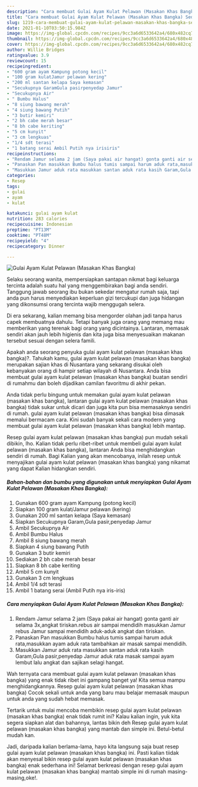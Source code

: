 ```yaml
---
description: "Cara membuat Gulai Ayam Kulat Pelawan (Masakan Khas Bangka) Sederhana dan Mudah Dibuat"
title: "Cara membuat Gulai Ayam Kulat Pelawan (Masakan Khas Bangka) Sederhana dan Mudah Dibuat"
slug: 1219-cara-membuat-gulai-ayam-kulat-pelawan-masakan-khas-bangka-sederhana-dan-mudah-dibuat
date: 2021-01-10T03:50:15.984Z
image: https://img-global.cpcdn.com/recipes/9cc3a6d6533642a4/680x482cq70/gulai-ayam-kulat-pelawan-masakan-khas-bangka-foto-resep-utama.jpg
thumbnail: https://img-global.cpcdn.com/recipes/9cc3a6d6533642a4/680x482cq70/gulai-ayam-kulat-pelawan-masakan-khas-bangka-foto-resep-utama.jpg
cover: https://img-global.cpcdn.com/recipes/9cc3a6d6533642a4/680x482cq70/gulai-ayam-kulat-pelawan-masakan-khas-bangka-foto-resep-utama.jpg
author: Willie Bridges
ratingvalue: 3.9
reviewcount: 15
recipeingredient:
- "600 gram ayam Kampung potong kecil"
- "100 gram kulatJamur pelawan kering"
- "200 ml santan kelapa Saya kemasan"
- "Secukupnya GaramGula pasirpenyedap Jamur"
- "Secukupnya Air"
- " Bumbu Halus"
- "8 siung bawang merah"
- "4 siung bawang Putih"
- "3 butir kemiri"
- "2 bh cabe merah besar"
- "8 bh cabe keriting"
- "5 cm kunyit"
- "3 cm lengkuas"
- "1/4 sdt terasi"
- "1 batang serai Ambil Putih nya irisiris"
recipeinstructions:
- "Rendam Jamur selama 2 jam (Saya pakai air hangat) gonta ganti air selama 3x,angkat tiriskan.rebus air sampai mendidih masukkan Jamur rebus Jamur sampai mendidih aduk-aduk angkat dan tiriskan."
- "Panaskan Pan masukkan Bumbu halus tumis sampai harum aduk rata,masukkan ayam aduk rata tambahkan air masak sampai mendidih."
- "Masukkan Jamur aduk rata masukkan santan aduk rata kasih Garam,Gula pasir,penyedap Jamur aduk rata masak sampai ayam lembut lalu angkat dan sajikan selagi hangat."
categories:
- Resep
tags:
- gulai
- ayam
- kulat

katakunci: gulai ayam kulat 
nutrition: 283 calories
recipecuisine: Indonesian
preptime: "PT13M"
cooktime: "PT48M"
recipeyield: "4"
recipecategory: Dinner

---
```



![Gulai Ayam Kulat Pelawan (Masakan Khas Bangka)](https://img-global.cpcdn.com/recipes/9cc3a6d6533642a4/680x482cq70/gulai-ayam-kulat-pelawan-masakan-khas-bangka-foto-resep-utama.jpg)

Selaku seorang wanita, mempersiapkan santapan nikmat bagi keluarga tercinta adalah suatu hal yang menggembirakan bagi anda sendiri. Tanggung jawab seorang ibu bukan sekedar mengatur rumah saja, tapi anda pun harus menyediakan keperluan gizi tercukupi dan juga hidangan yang dikonsumsi orang tercinta wajib menggugah selera.

Di era  sekarang, kalian memang bisa mengorder olahan jadi tanpa harus capek membuatnya dahulu. Tetapi banyak juga orang yang memang mau memberikan yang terenak bagi orang yang dicintainya. Lantaran, memasak sendiri akan jauh lebih higienis dan kita juga bisa menyesuaikan makanan tersebut sesuai dengan selera famili. 



Apakah anda seorang penyuka gulai ayam kulat pelawan (masakan khas bangka)?. Tahukah kamu, gulai ayam kulat pelawan (masakan khas bangka) merupakan sajian khas di Nusantara yang sekarang disukai oleh kebanyakan orang di hampir setiap wilayah di Nusantara. Anda bisa membuat gulai ayam kulat pelawan (masakan khas bangka) buatan sendiri di rumahmu dan boleh dijadikan camilan favoritmu di akhir pekan.

Anda tidak perlu bingung untuk memakan gulai ayam kulat pelawan (masakan khas bangka), lantaran gulai ayam kulat pelawan (masakan khas bangka) tidak sukar untuk dicari dan juga kita pun bisa memasaknya sendiri di rumah. gulai ayam kulat pelawan (masakan khas bangka) bisa dimasak memalui bermacam cara. Kini sudah banyak sekali cara modern yang membuat gulai ayam kulat pelawan (masakan khas bangka) lebih mantap.

Resep gulai ayam kulat pelawan (masakan khas bangka) pun mudah sekali dibikin, lho. Kalian tidak perlu ribet-ribet untuk membeli gulai ayam kulat pelawan (masakan khas bangka), lantaran Anda bisa menghidangkan sendiri di rumah. Bagi Kalian yang akan mencobanya, inilah resep untuk menyajikan gulai ayam kulat pelawan (masakan khas bangka) yang nikamat yang dapat Kalian hidangkan sendiri.

<!--inarticleads1-->

##### Bahan-bahan dan bumbu yang digunakan untuk menyiapkan Gulai Ayam Kulat Pelawan (Masakan Khas Bangka):

1. Gunakan 600 gram ayam Kampung (potong kecil)
1. Siapkan 100 gram kulat/Jamur pelawan (kering)
1. Gunakan 200 ml santan kelapa (Saya kemasan)
1. Siapkan Secukupnya Garam,Gula pasir,penyedap Jamur
1. Ambil Secukupnya Air
1. Ambil  Bumbu Halus
1. Ambil 8 siung bawang merah
1. Siapkan 4 siung bawang Putih
1. Gunakan 3 butir kemiri
1. Sediakan 2 bh cabe merah besar
1. Siapkan 8 bh cabe keriting
1. Ambil 5 cm kunyit
1. Gunakan 3 cm lengkuas
1. Ambil 1/4 sdt terasi
1. Ambil 1 batang serai (Ambil Putih nya iris-iris)




<!--inarticleads2-->

##### Cara menyiapkan Gulai Ayam Kulat Pelawan (Masakan Khas Bangka):

1. Rendam Jamur selama 2 jam (Saya pakai air hangat) gonta ganti air selama 3x,angkat tiriskan.rebus air sampai mendidih masukkan Jamur rebus Jamur sampai mendidih aduk-aduk angkat dan tiriskan.
1. Panaskan Pan masukkan Bumbu halus tumis sampai harum aduk rata,masukkan ayam aduk rata tambahkan air masak sampai mendidih.
1. Masukkan Jamur aduk rata masukkan santan aduk rata kasih Garam,Gula pasir,penyedap Jamur aduk rata masak sampai ayam lembut lalu angkat dan sajikan selagi hangat.




Wah ternyata cara membuat gulai ayam kulat pelawan (masakan khas bangka) yang enak tidak ribet ini gampang banget ya! Kita semua mampu menghidangkannya. Resep gulai ayam kulat pelawan (masakan khas bangka) Cocok sekali untuk anda yang baru mau belajar memasak maupun untuk anda yang sudah hebat memasak.

Tertarik untuk mulai mencoba membikin resep gulai ayam kulat pelawan (masakan khas bangka) enak tidak rumit ini? Kalau kalian ingin, yuk kita segera siapkan alat dan bahannya, lantas bikin deh Resep gulai ayam kulat pelawan (masakan khas bangka) yang mantab dan simple ini. Betul-betul mudah kan. 

Jadi, daripada kalian berlama-lama, hayo kita langsung saja buat resep gulai ayam kulat pelawan (masakan khas bangka) ini. Pasti kalian tiidak akan menyesal bikin resep gulai ayam kulat pelawan (masakan khas bangka) enak sederhana ini! Selamat berkreasi dengan resep gulai ayam kulat pelawan (masakan khas bangka) mantab simple ini di rumah masing-masing,oke!.

